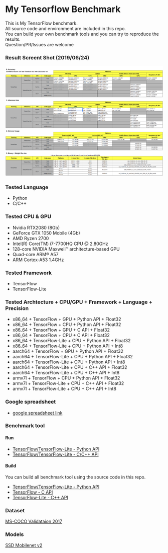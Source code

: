 # My Tensorflow Benchmark
This is My TensorFlow benchmark.  
All source code and environment are included in this repo.   
You can build your own benchmark tools and you can try to reproduce the results.  
Question/PR/Issues are welcome

### Result Screent Shot (2019/06/24)
<img src="screenshot/Screenshot from 2019-06-24 11-38-49.png">

### Tested Language
 - Python
 - C/C++

### Tested CPU & GPU
 - Nvidia RTX2080 (8Gb)
 - GeForce GTX 1050 Mobile (4Gb)
 - AMD Ryzen 2700 
 - Intel(R) Core(TM) i7-7700HQ CPU @ 2.80GHz
 - 128-core NVIDIA Maxwell™ architecture-based GPU
 - Quad-core ARM® A57
 - ARM Cortex-A53 1.4GHz
 
### Tested Framework 
 - TensorFlow
 - TensorFlow-Lite

### Tested Archtecture + CPU/GPU + Framework + Language + Precision
 - x86_64 + TensorFlow + GPU + Python API + Float32
 - x86_64 + TensorFlow + CPU + Python API + Float32
 - x86_64 + TensorFlow + GPU + C API + Float32
 - x86_64 + TensorFlow + CPU + C API + Float32
 - x86_64 + TensorFlow-Lite + CPU + Python API + Float32
 - x86_64 + TensorFlow-Lite + CPU + Python API + Int8
 - aarch64 + TensorFlow + GPU + Python API + Float32
 - aarch64 + TensorFlow-Lite + CPU + Python API + Float32
 - aarch64 + TensorFlow-Lite + CPU + Python API + Int8
 - aarch64 + TensorFlow-Lite + CPU + C++ API + Float32
 - aarch64 + TensorFlow-Lite + CPU + C++ API + Int8
 - armv7l + TensorFlow + CPU + Python API + Float32
 - armv7l + TensorFlow-Lite + CPU + C++ API + Float32
 - armv7l + TensorFlow-Lite + CPU + C++ API + Int8
 
### Google spreadsheet
 - [google spreadsheet link](https://docs.google.com/spreadsheets/d/1c6aFzBUg2X9_EmMgAaPeV_Yn6-wrXbCGIaexmatnhi0/edit?usp=sharing)

### Benchmark tool
#### Run
 - [TensorFlow/TensorFlow-Lite - Python API](app/python) 
 - [TensorFlow/TensorFlow-Lite - C/C++ API](app/cc#tensorflow--tensorflow-lite-cc-api-benchmark-app)
 
#### Build
You can build all benchmark tool using the source code in this repo.
 - [TensorFlow/TensorFlow-Lite - Python API](app/python)  
 - [TensorFlow - C API](app/cc/src#tensorflow-c-api)
 - [TensorFlow-Lite - C++ API](app/cc/src#tensorflow-lite-aarch64armv7l-c-benchmark-tool)

### Dataset 
[MS-COCO Validataion 2017](dataset)


### Models
[SSD Mobilenet v2](models)

